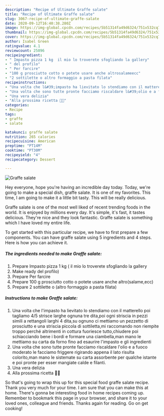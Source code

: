 ```yaml
---
description: "Recipe of Ultimate Graffe salate"
title: "Recipe of Ultimate Graffe salate"
slug: 3067-recipe-of-ultimate-graffe-salate
date: 2020-09-12T16:40:38.280Z
image: https://img-global.cpcdn.com/recipes/5b51314fa49d6324/751x532cq70/graffe-salate-recipe-main-photo.jpg
thumbnail: https://img-global.cpcdn.com/recipes/5b51314fa49d6324/751x532cq70/graffe-salate-recipe-main-photo.jpg
cover: https://img-global.cpcdn.com/recipes/5b51314fa49d6324/751x532cq70/graffe-salate-recipe-main-photo.jpg
author: Isabel Green
ratingvalue: 4.1
reviewcount: 25896
recipeingredient:
- " Impasto pizza 1 kg  il mio lo troverete sfogliando la gallery"
- " del profilo"
- " Per farcire"
- "100 g prosciutto cotto o potete usare anche altrosalameecc"
- "2 sottilette o altro formaggio a pasta filata"
recipeinstructions:
- "Una volta che l&#39;impasto ha lievitato lo stendiamo con il matterello poi tagliamo 4/5 strisce larghe ognuna tre dita,poi ogni striscia in pezzi simili a rettangoli larghi 4 dita,su ognuno ci mettiamo un pezzetto di prosciutto e una striscia piccola di sottiletta,mi raccomando non riempite troppo perché altrimenti in cottura fuoriesce tutto,chiudere poi schiacciando bene i bordi e formare una ciambella,man mano le mettiamo su carta da forno fino ad esaurire l&#39;impasto e gli ingredienti"
- "Una volta che sono tutte pronte facciamo riscaldare l&#39;olio e a fuoco moderato le facciamo friggere rigirando appena il lato risulta colorito,man mano le sistemate su carta assorbente per qualche istante e poi pronte per esser mangiate calde e filanti."
- "Una vera delizia"
- "Alla prossima ricetta 👩‍🍳"
categories:
- Recipe
tags:
- graffe
- salate

katakunci: graffe salate 
nutrition: 265 calories
recipecuisine: American
preptime: "PT14M"
cooktime: "PT30M"
recipeyield: "4"
recipecategory: Dessert

---
```



![Graffe salate](https://img-global.cpcdn.com/recipes/5b51314fa49d6324/751x532cq70/graffe-salate-recipe-main-photo.jpg)

Hey everyone, hope you're having an incredible day today. Today, we're going to make a special dish, graffe salate. It is one of my favorites. This time, I am going to make it a little bit tasty. This will be really delicious.



Graffe salate is one of the most well liked of recent trending foods in the world. It is enjoyed by millions every day. It's simple, it's fast, it tastes delicious. They're nice and they look fantastic. Graffe salate is something which I have loved my entire life.


To get started with this particular recipe, we have to first prepare a few components. You can have graffe salate using 5 ingredients and 4 steps. Here is how you can achieve it.

<!--inarticleads1-->

##### The ingredients needed to make Graffe salate:

1. Prepare  Impasto pizza 1 kg ( il mio lo troverete sfogliando la gallery
1. Make ready  del profilo)
1. Prepare  Per farcire
1. Prepare 100 g prosciutto cotto o potete usare anche altro(salame,ecc)
1. Prepare 2 sottilette o (altro formaggio a pasta filata)




<!--inarticleads2-->

##### Instructions to make Graffe salate:

1. Una volta che l&#39;impasto ha lievitato lo stendiamo con il matterello poi tagliamo 4/5 strisce larghe ognuna tre dita,poi ogni striscia in pezzi simili a rettangoli larghi 4 dita,su ognuno ci mettiamo un pezzetto di prosciutto e una striscia piccola di sottiletta,mi raccomando non riempite troppo perché altrimenti in cottura fuoriesce tutto,chiudere poi schiacciando bene i bordi e formare una ciambella,man mano le mettiamo su carta da forno fino ad esaurire l&#39;impasto e gli ingredienti
1. Una volta che sono tutte pronte facciamo riscaldare l&#39;olio e a fuoco moderato le facciamo friggere rigirando appena il lato risulta colorito,man mano le sistemate su carta assorbente per qualche istante e poi pronte per esser mangiate calde e filanti.
1. Una vera delizia
1. Alla prossima ricetta 👩‍🍳




So that's going to wrap this up for this special food graffe salate recipe. Thank you very much for your time. I am sure that you can make this at home. There's gonna be interesting food in home recipes coming up. Remember to bookmark this page in your browser, and share it to your loved ones, colleague and friends. Thanks again for reading. Go on get cooking!
